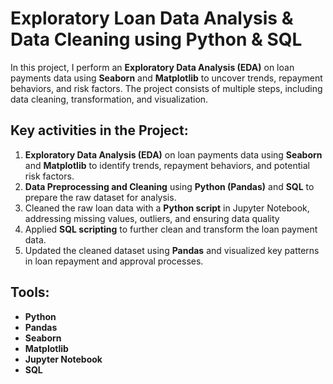 # Exploratory Loan Data Analysis & Data Cleaning using Python & SQL


In this project, I perform an **Exploratory Data Analysis (EDA)** on loan payments data using **Seaborn** and **Matplotlib** to uncover trends, repayment behaviors, and risk factors. The project consists of multiple steps, including data cleaning, transformation, and visualization.

## Key activities in the Project:
1. **Exploratory Data Analysis (EDA)** on loan payments data using **Seaborn** and **Matplotlib** to identify trends, repayment behaviors, and potential risk factors.  
2. **Data Preprocessing and Cleaning** using **Python (Pandas)** and **SQL** to prepare the raw dataset for analysis.  
3. Cleaned the raw loan data with a **Python script** in Jupyter Notebook, addressing missing values, outliers, and ensuring data quality 
4. Applied **SQL scripting** to further clean and transform the loan payment data.  
5. Updated the cleaned dataset using **Pandas** and visualized key patterns in loan repayment and approval processes.  

## Tools:
- **Python**
- **Pandas**
- **Seaborn**
- **Matplotlib**
- **Jupyter Notebook**
- **SQL**

